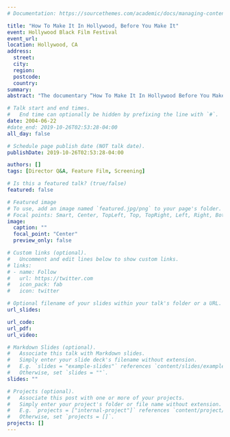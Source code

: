 ```yaml
---
# Documentation: https://sourcethemes.com/academic/docs/managing-content/

title: "How To Make It In Hollywood, Before You Make It"
event: Hollywood Black Film Festival
event_url:
location: Hollywood, CA
address:
  street:
  city:
  region:
  postcode:
  country:
summary:
abstract: "The documentary “How To Make It In Hollywood Before You Make It” was selected as a finalist to screen at this year’s “Hollywood Black Film Festival” (HBFF).  The festival will take place in Hollywood, California June 22 – 27th, 2004."

# Talk start and end times.
#   End time can optionally be hidden by prefixing the line with `#`.
date: 2004-06-22
#date_end: 2019-10-26T02:53:28-04:00
all_day: false

# Schedule page publish date (NOT talk date).
publishDate: 2019-10-26T02:53:28-04:00

authors: []
tags: [Director Q&A, Feature Film, Screening]

# Is this a featured talk? (true/false)
featured: false

# Featured image
# To use, add an image named `featured.jpg/png` to your page's folder.
# Focal points: Smart, Center, TopLeft, Top, TopRight, Left, Right, BottomLeft, Bottom, BottomRight.
image:
  caption: ""
  focal_point: "Center"
  preview_only: false

# Custom links (optional).
#   Uncomment and edit lines below to show custom links.
# links:
# - name: Follow
#   url: https://twitter.com
#   icon_pack: fab
#   icon: twitter

# Optional filename of your slides within your talk's folder or a URL.
url_slides:

url_code:
url_pdf:
url_video:

# Markdown Slides (optional).
#   Associate this talk with Markdown slides.
#   Simply enter your slide deck's filename without extension.
#   E.g. `slides = "example-slides"` references `content/slides/example-slides.md`.
#   Otherwise, set `slides = ""`.
slides: ""

# Projects (optional).
#   Associate this post with one or more of your projects.
#   Simply enter your project's folder or file name without extension.
#   E.g. `projects = ["internal-project"]` references `content/project/deep-learning/index.md`.
#   Otherwise, set `projects = []`.
projects: []
---
```

